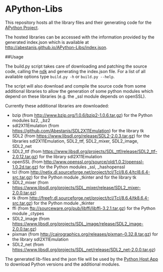 # APython-Libs
This repository hosts all the library files and their generating code for the [APython Project](https://github.com/Abestanis/APython).

The hosted libraries can be accessed with the information provided by the generated index.json which is available at http://abestanis.github.io/APython-Libs/index.json.

##Usage

The build.py script takes care of downloading and patching the source code, calling the [ndk](https://developer.android.com/tools/sdk/ndk/index.html) and generating the index.json file.
For a list of all avaliable options type ```build.py -h``` or ```build.py --help```.

The script will also download and compile the source code from some additional libraries to allow the generation of some python modules which depend on these libraries (e.g. the _ssl module depends on openSSL).

Currently these additional libraries are downloaded:
* bzip (from http://www.bzip.org/1.0.6/bzip2-1.0.6.tar.gz) for the Python modules bz2, _bz2
* sdl2X11Emulation (from https://github.com/Abestanis/SDL2X11Emulation) for the library tk
* SDL2 (from https://www.libsdl.org/release/SDL2-2.0.3.tar.gz) for the libraries sdl2X11Emulation, SDL2_ttf, SDL2_mixer, SDL2_image, SDL2_net
* SDL2_ttf (from https://www.libsdl.org/projects/SDL_ttf/release/SDL2_ttf-2.0.12.tar.gz) for the library sdl2X11Emulation
* openSSL (from http://www.openssl.org/source/old/1.0.2/openssl-1.0.2d.tar.gz) for the Python modules _ssl, _hashopenssl
* tcl (from http://netix.dl.sourceforge.net/project/tcl/Tcl/8.6.4/tcl8.6.4-src.tar.gz) for the Python module _tkinter and for the library tk
* SDL2_mixer (from https://www.libsdl.org/projects/SDL_mixer/release/SDL2_mixer-2.0.0.tar.gz)
* tk (from http://freefr.dl.sourceforge.net/project/tcl/Tcl/8.6.4/tk8.6.4-src.tar.gz) for the Python module _tkinter
* ffi (from ftp://sourceware.org/pub/libffi/libffi-3.2.1.tar.gz) for the Python module _ctypes
* SDL2_image (from https://www.libsdl.org/projects/SDL_image/release/SDL2_image-2.0.0.tar.gz)
* pixman (from http://cairographics.org/releases/pixman-0.32.8.tar.gz) for the library sdl2X11Emulation
* SDL2_net (from https://www.libsdl.org/projects/SDL_net/release/SDL2_net-2.0.0.tar.gz)


The generated lib-files and the json file will be used by the [Python Host App](https://github.com/Abestanis/APython) to download Python versions and the additional modules.
